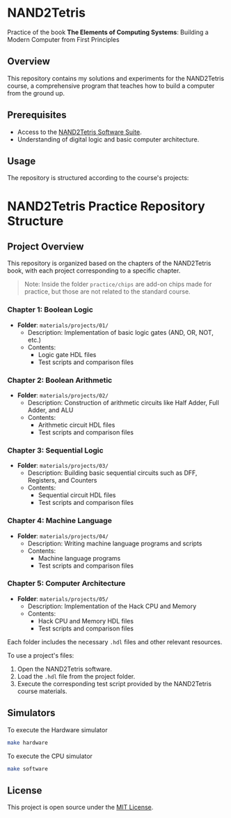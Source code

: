 # NAND2Tetris

Practice of the book **The Elements of Computing Systems**: Building a Modern Computer from First Principles

## Overview
This repository contains my solutions and experiments for the NAND2Tetris course, a comprehensive program that teaches how to build a computer from the ground up.

## Prerequisites
- Access to the [NAND2Tetris Software Suite](http://www.nand2tetris.org/software.php).
- Understanding of digital logic and basic computer architecture.

## Usage
The repository is structured according to the course's projects:
# NAND2Tetris Practice Repository Structure

## Project Overview

This repository is organized based on the chapters of the NAND2Tetris book, with each project corresponding to a specific chapter.

> Note: Inside the folder ``practice/chips`` are add-on chips made for practice, but those are not related to the standard course.

### Chapter 1: Boolean Logic
- **Folder**: `materials/projects/01/`
  - Description: Implementation of basic logic gates (AND, OR, NOT, etc.)
  - Contents:
    - Logic gate HDL files
    - Test scripts and comparison files

### Chapter 2: Boolean Arithmetic
- **Folder**: `materials/projects/02/`
  - Description: Construction of arithmetic circuits like Half Adder, Full Adder, and ALU
  - Contents:
    - Arithmetic circuit HDL files
    - Test scripts and comparison files

### Chapter 3: Sequential Logic
- **Folder**: `materials/projects/03/`
  - Description: Building basic sequential circuits such as DFF, Registers, and Counters
  - Contents:
    - Sequential circuit HDL files
    - Test scripts and comparison files

### Chapter 4: Machine Language
- **Folder**: `materials/projects/04/`
  - Description: Writing machine language programs and scripts
  - Contents:
    - Machine language programs
    - Test scripts and comparison files

### Chapter 5: Computer Architecture
- **Folder**: `materials/projects/05/`
  - Description: Implementation of the Hack CPU and Memory
  - Contents:
    - Hack CPU and Memory HDL files
    - Test scripts and comparison files

Each folder includes the necessary `.hdl` files and other relevant resources.

To use a project's files:
1. Open the NAND2Tetris software.
2. Load the `.hdl` file from the project folder.
3. Execute the corresponding test script provided by the NAND2Tetris course materials.

## Simulators

To execute the Hardware simulator
```bash
make hardware
```

To execute the CPU simulator
```bash
make software
```

## License
This project is open source under the [MIT License](LICENSE).
